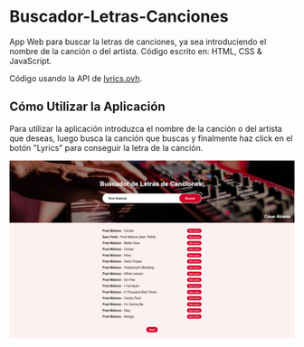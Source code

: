 # Buscador-Letras-Canciones

App Web para buscar la letras de canciones, ya sea introduciendo el nombre de la canción o del artista. 
Código escrito en: HTML, CSS & JavaScript.

Código usando la API de [lyrics.ovh](https://lyrics.ovh/).

## Cómo Utilizar la Aplicación

Para utilizar la aplicación introduzca el nombre de la canción o del artista que deseas, luego busca la canción que buscas y finalmente haz click en el botón "Lyrics" para conseguir la letra de la canción.


![](img/SS.png)



